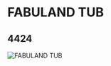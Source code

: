 # FABULAND TUB
## 4424
![FABULAND TUB](https://lc-www-live-s.legocdn.com/media/bricks/5/2/4190796.jpg)